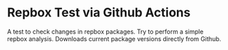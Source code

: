 # Repbox Test via Github Actions

A test to check changes in repbox packages. Try to perform a simple repbox analysis. Downloads current package versions directly from Github.